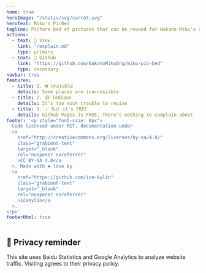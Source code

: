 ```yaml
---
home: true
heroImage: "/static/svg/carrot.svg"
heroText: Miku's PicBed
tagline: Picture bed of pictures that can be reused for Nakano Miku's related projects
actions:
  - text: 🍕 View
    link: "/explain.md"
    type: primary
  - text: 🍺 Github
    link: "https://github.com/NakanoMikuOrg/miku-pic-bed"
    type: secondary
navbar: true
features:
  - title: 1. ❌ Unstable
    details: Some places are inaccessible
  - title: 2. 😅 Tedious
    details: It's too much trouble to revise
  - title: 3. ✅ But it's FREE
    details: Github Pages is FREE. There's nothing to complain about
footer: '<p style="font-size: 8px">
  Code licensed under MIT, documentation under
  <a
    href="http://creativecommons.org/licenses/by-sa/4.0/"
    class="grabient-text"
    target="_blank"
    rel="noopener noreferrer"
    >CC BY-SA 4.0</a
  >. Made with ❤️️ love by
  <a
    href="https://github.com/ice-kylin"
    class="grabient-text"
    target="_blank"
    rel="noopener noreferrer"
    >icekylin</a
  >.
</p>'
footerHtml: true
---
```


## 🔔 Privacy reminder

This site uses Baidu Statistics and Google Analytics to analyze website traffic. Visiting agrees to their privacy policy.
